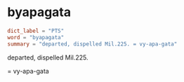# byapagata

``` toml
dict_label = "PTS"
word = "byapagata"
summary = "departed, dispelled Mil.225. = vy-apa-gata"
```

departed, dispelled Mil.225.

= vy\-apa\-gata

